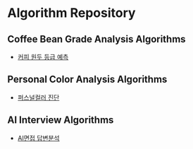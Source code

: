 # Algorithm Repository

## Coffee Bean Grade Analysis Algorithms
- [커피 원두 등급 예측](CoffeeKNNet)

## Personal Color Analysis Algorithms
- [퍼스널컬러 진단](personalcolor)
  
## AI Interview Algorithms
- [AI면접 답변분석](AIinterview)
